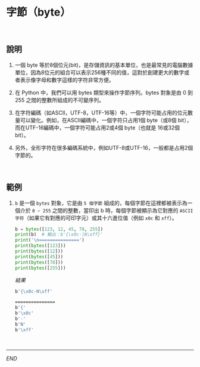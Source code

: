 # 字節（byte）

<br>

## 說明

1. 一個 byte 等於8個位元(bit)，是存儲資訊的基本單位，也是最常見的電腦數據單位，因為8位元的組合可以表示256種不同的值，這對於創建更大的數字或者表示像字母和數字這樣的字符非常方便。

2. 在 Python 中，我們可以用 bytes 類型來操作字節序列。bytes 對象是由 0 到 255 之間的整數所組成的不可變序列。

3. 在字符編碼（如ASCII，UTF-8，UTF-16等）中，一個字符可能占用的位元數量可以變化。例如，在ASCII編碼中，一個字符只占用1個 byte（或8個 bit），而在UTF-16編碼中，一個字符可能占用2或4個 byte（也就是 16或32個 bit）。

4. 另外，全形字符在很多編碼系統中，例如UTF-8或UTF-16，一般都是占用2個字節的。


<br>

## 範例


1. `b` 是一個 `bytes` 對象，它是由 `5 個字節` 組成的，每個字節在這裡都被表示為一個介於 `0 ~ 255` 之間的整數，當印出 b 時，每個字節被顯示為它對應的 `ASCII 字符`（如果它有對應的可印字元）或其十六進位值（例如 `x0c` 和 `xff`）。


    ```python
    b = bytes([123, 12, 45, 78, 255])
    print(b)  # 輸出：b'{\x0c-|N\xff}'
    print('\n===============')
    print(bytes([123]))
    print(bytes([12]))
    print(bytes([45]))
    print(bytes([78]))
    print(bytes([255]))
    ```
    _結果_
    ```bash
    b'{\x0c-N\xff'
    
    ===============
    b'{'
    b'\x0c'
    b'-'
    b'N'
    b'\xff'
    ```

<br>

---

_END_